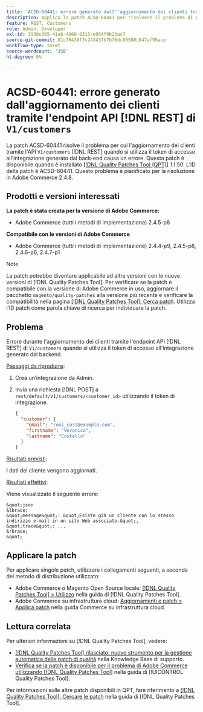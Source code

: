 ```yaml
---
title: 'ACSD-60441: errore generato dall''aggiornamento dei clienti tramite l''endpoint API V1/customers [!DNL REST] '
description: Applica la patch ACSD-60441 per risolvere il problema di Adobe Commerce per cui l’aggiornamento dei clienti tramite V1/customers [!DNL REST] API quando si utilizza il token di accesso all’integrazione generato dal back-end genera un errore.
feature: REST, Customers
role: Admin, Developer
exl-id: 3936c065-41a6-4860-8313-e054f9b23ac7
source-git-commit: 81c78439f7c243437b7b76dc80560c847af95ace
workflow-type: tm+mt
source-wordcount: '358'
ht-degree: 0%

---
```


# ACSD-60441: errore generato dall&#39;aggiornamento dei clienti tramite l&#39;endpoint API [!DNL REST] di `V1/customers`

La patch ACSD-60441 risolve il problema per cui l&#39;aggiornamento dei clienti tramite l&#39;API `V1/customers` [!DNL REST] quando si utilizza il token di accesso all&#39;integrazione generato dal back-end causa un errore. Questa patch è disponibile quando è installato [[!DNL Quality Patches Tool (QPT)]](https://experienceleague.adobe.com/en/docs/commerce-knowledge-base/kb/announcements/commerce-announcements/magento-quality-patches-released-new-tool-to-self-serve-quality-patches) 1.1.50. L’ID della patch è ACSD-60441. Questo problema è pianificato per la risoluzione in Adobe Commerce 2.4.8.

## Prodotti e versioni interessati

**La patch è stata creata per la versione di Adobe Commerce:**

* Adobe Commerce (tutti i metodi di implementazione) 2.4.5-p8

**Compatibile con le versioni di Adobe Commerce**

* Adobe Commerce (tutti i metodi di implementazione) 2.4.4-p9, 2.4.5-p8, 2.4.6-p6, 2.4.7-p1

>[!NOTE]
>
>La patch potrebbe diventare applicabile ad altre versioni con le nuove versioni di [!DNL Quality Patches Tool]. Per verificare se la patch è compatibile con la versione di Adobe Commerce in uso, aggiornare il pacchetto `magento/quality-patches` alla versione più recente e verificare la compatibilità nella pagina [[!DNL Quality Patches Tool]: Cerca patch](https://experienceleague.adobe.com/tools/commerce-quality-patches/index.html). Utilizza l’ID patch come parola chiave di ricerca per individuare la patch.

## Problema

Errore durante l&#39;aggiornamento dei clienti tramite l&#39;endpoint API [!DNL REST] di `V1/customers` quando si utilizza il token di accesso all&#39;integrazione generato dal backend.

<u>Passaggi da riprodurre</u>:

1. Crea un’integrazione da Admin.
1. Invia una richiesta [!DNL POST] a `rest/default/V1/customers/<customer_id>` utilizzando il token di integrazione.

   ```json
   {
     "customer": {
       "email": "roni_cost@example.com",
       "firstname": "Veronica",
       "lastname": "Costello"
     }
   }
   ```

<u>Risultati previsti</u>:

I dati del cliente vengono aggiornati.

<u>Risultati effettivi</u>:

Viene visualizzato il seguente errore:

    &quot;json
    &lbrace;
    &quot;message&quot;: &quot;Esiste già un cliente con lo stesso indirizzo e-mail in un sito Web associato.&quot;,
    &quot;trace&quot;: ...
    &rbrace;
    &quot;

## Applicare la patch

Per applicare singole patch, utilizzare i collegamenti seguenti, a seconda del metodo di distribuzione utilizzato:

* Adobe Commerce o Magento Open Source locale: [[!DNL Quality Patches Tool] > Utilizzo](/help/tools/quality-patches-tool/usage.md) nella guida di [!DNL Quality Patches Tool].
* Adobe Commerce su infrastruttura cloud: [Aggiornamenti e patch > Applica patch](https://experienceleague.adobe.com/docs/commerce-cloud-service/user-guide/develop/upgrade/apply-patches.html) nella guida Commerce su infrastruttura cloud.

## Lettura correlata

Per ulteriori informazioni su [!DNL Quality Patches Tool], vedere:

* [[!DNL Quality Patches Tool] rilasciato: nuovo strumento per la gestione automatica delle patch di qualità](https://experienceleague.adobe.com/en/docs/commerce-knowledge-base/kb/announcements/commerce-announcements/magento-quality-patches-released-new-tool-to-self-serve-quality-patches) nella Knowledge Base di supporto.
* [Verifica se la patch è disponibile per il problema di Adobe Commerce utilizzando  [!DNL Quality Patches Tool]](/help/tools/quality-patches-tool/patches-available-in-qpt/check-patch-for-magento-issue-with-magento-quality-patches.md) nella guida di [!UICONTROL Quality Patches Tool].


Per informazioni sulle altre patch disponibili in QPT, fare riferimento a [[!DNL Quality Patches Tool]: Cercare le patch](https://experienceleague.adobe.com/tools/commerce-quality-patches/index.html) nella guida di [!DNL Quality Patches Tool].
